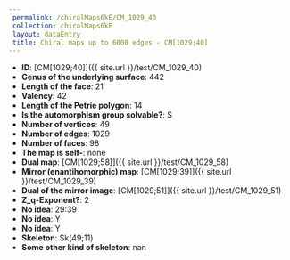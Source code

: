 ```yaml
--- 
 permalink: /chiralMaps6kE/CM_1029_40 
 collection: chiralMaps6kE
 layout: dataEntry
 title: Chiral maps up to 6000 edges - CM[1029;40]
---
```


- **ID**: [CM[1029;40]]({{ site.url }}/test/CM_1029_40)
- **Genus of the underlying surface**: 442
- **Length of the face**: 21
- **Valency**: 42
- **Length of the Petrie polygon**: 14
- **Is the automorphism group solvable?**: S
- **Number of vertices**: 49
- **Number of edges**: 1029
- **Number of faces**: 98
- **The map is self-**: none
- **Dual map**: [CM[1029;58]]({{ site.url }}/test/CM_1029_58)
- **Mirror (enantihomorphic) map**: [CM[1029;39]]({{ site.url }}/test/CM_1029_39)
- **Dual of the mirror image**: [CM[1029;51]]({{ site.url }}/test/CM_1029_51)
- **Z_q-Exponent?**: 2
- **No idea**:  29:39
- **No idea**: Y
- **No idea**: Y
- **Skeleton**: Sk(49;11)
- **Some other kind of skeleton**: nan
